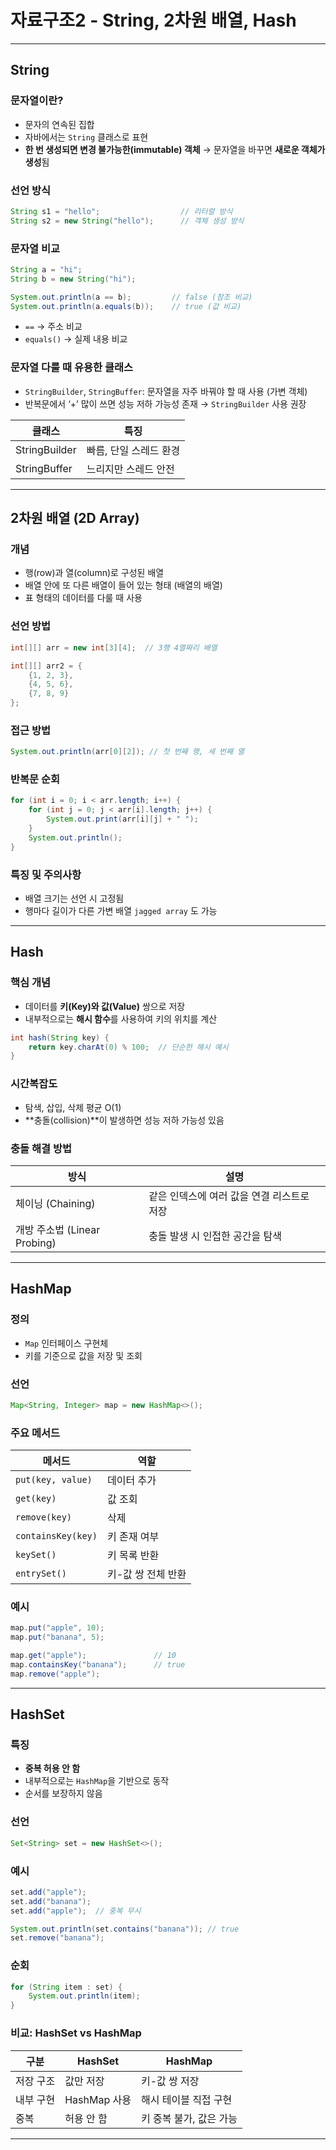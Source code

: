 # 자료구조2 - String, 2차원 배열, Hash

---

## String

### 문자열이란?

- 문자의 연속된 집합
- 자바에서는 `String` 클래스로 표현
- **한 번 생성되면 변경 불가능한(immutable) 객체**
→ 문자열을 바꾸면 **새로운 객체가 생성**됨

### 선언 방식

```java
String s1 = "hello";                  // 리터럴 방식
String s2 = new String("hello");      // 객체 생성 방식
```

### 문자열 비교

```java
String a = "hi";
String b = new String("hi");

System.out.println(a == b);         // false (참조 비교)
System.out.println(a.equals(b));    // true (값 비교)
```

- `==` → 주소 비교
- `equals()` → 실제 내용 비교

### 문자열 다룰 때 유용한 클래스

- `StringBuilder`, `StringBuffer`: 문자열을 자주 바꿔야 할 때 사용 (가변 객체)
- 반복문에서 ‘+’ 많이 쓰면 성능 저하 가능성 존재 → `StringBuilder` 사용 권장

| 클래스 | 특징 |
| --- | --- |
| StringBuilder | 빠름, 단일 스레드 환경 |
| StringBuffer | 느리지만 스레드 안전 |

---

## 2차원 배열 (2D Array)

### 개념

- 행(row)과 열(column)로 구성된 배열
- 배열 안에 또 다른 배열이 들어 있는 형태 (배열의 배열)
- 표 형태의 데이터를 다룰 때 사용

### 선언 방법

```java
int[][] arr = new int[3][4];  // 3행 4열짜리 배열

int[][] arr2 = {
    {1, 2, 3},
    {4, 5, 6},
    {7, 8, 9}
};
```

### 접근 방법

```java
System.out.println(arr[0][2]); // 첫 번째 행, 세 번째 열
```

### 반복문 순회

```java
for (int i = 0; i < arr.length; i++) {
    for (int j = 0; j < arr[i].length; j++) {
        System.out.print(arr[i][j] + " ");
    }
    System.out.println();
}
```

### 특징 및 주의사항

- 배열 크기는 선언 시 고정됨
- 행마다 길이가 다른 가변 배열 `jagged array` 도 가능

---

## Hash

### 핵심 개념

- 데이터를 **키(Key)와 값(Value)** 쌍으로 저장
- 내부적으로는 **해시 함수**를 사용하여 키의 위치를 계산

```java
int hash(String key) {
    return key.charAt(0) % 100;  // 단순한 해시 예시
}
```

### 시간복잡도

- 탐색, 삽입, 삭제 평균 O(1)
- **충돌(collision)**이 발생하면 성능 저하 가능성 있음

### 충돌 해결 방법

| 방식 | 설명 |
| --- | --- |
| 체이닝 (Chaining) | 같은 인덱스에 여러 값을 연결 리스트로 저장 |
| 개방 주소법 (Linear Probing) | 충돌 발생 시 인접한 공간을 탐색 |

---

## HashMap

### 정의

- `Map` 인터페이스 구현체
- 키를 기준으로 값을 저장 및 조회

### 선언

```java
Map<String, Integer> map = new HashMap<>();
```

### 주요 메서드

| 메서드 | 역할 |
| --- | --- |
| `put(key, value)` | 데이터 추가 |
| `get(key)` | 값 조회 |
| `remove(key)` | 삭제 |
| `containsKey(key)` | 키 존재 여부 |
| `keySet()` | 키 목록 반환 |
| `entrySet()` | 키-값 쌍 전체 반환 |

### 예시

```java
map.put("apple", 10);
map.put("banana", 5);

map.get("apple");               // 10
map.containsKey("banana");      // true
map.remove("apple");
```

---

## HashSet

### 특징

- **중복 허용 안 함**
- 내부적으로는 `HashMap`을 기반으로 동작
- 순서를 보장하지 않음

### 선언

```java
Set<String> set = new HashSet<>();
```

### 예시

```java
set.add("apple");
set.add("banana");
set.add("apple");  // 중복 무시

System.out.println(set.contains("banana")); // true
set.remove("banana");
```

### 순회

```java
for (String item : set) {
    System.out.println(item);
}
```

### 비교: HashSet vs HashMap

| 구분 | HashSet | HashMap |
| --- | --- | --- |
| 저장 구조 | 값만 저장 | 키-값 쌍 저장 |
| 내부 구현 | HashMap 사용 | 해시 테이블 직접 구현 |
| 중복 | 허용 안 함 | 키 중복 불가, 값은 가능 |

---
